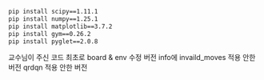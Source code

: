 ```bash
pip install scipy==1.11.1
pip install numpy==1.25.1
pip install matplotlib==3.7.2
pip install gym==0.26.2
pip install pyglet==2.0.8
```

교수님이 주신 코드 최초로 board & env 수정 버전
info에 invaild_moves 적용 안한 버전
qrdqn 적용 안한 버전